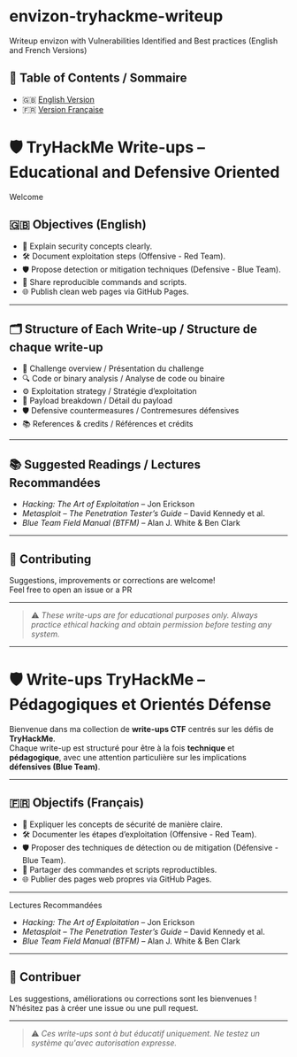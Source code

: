 # envizon-tryhackme-writeup
Writeup envizon with Vulnerabilities Identified and Best practices (English and French Versions)

## 📑 Table of Contents / Sommaire

- 🇬🇧 [English Version](#️-tryhackme-write-ups--educational-and-defensive-oriented)
- 🇫🇷 [Version Française](#️-write-ups-tryhackme--pédagogiques-et-orientés-défense)


# 🛡️ TryHackMe Write-ups – Educational and Defensive Oriented  

Welcome 

## 🇬🇧 Objectives (English)

- 🧠 Explain security concepts clearly.
- 🛠️ Document exploitation steps (Offensive - Red Team).
- 🛡️ Propose detection or mitigation techniques (Defensive - Blue Team).
- 📘 Share reproducible commands and scripts.
- 🌐 Publish clean web pages via GitHub Pages.

---

## 🗂️ Structure of Each Write-up / Structure de chaque write-up

- 🧩 Challenge overview / Présentation du challenge  
- 🔍 Code or binary analysis / Analyse de code ou binaire  
- ⚙️ Exploitation strategy / Stratégie d’exploitation  
- 🧬 Payload breakdown / Détail du payload  
- 🛡️ Defensive countermeasures / Contremesures défensives  
- 📚 References & credits / Références et crédits  

---

## 📚 Suggested Readings / Lectures Recommandées

- *Hacking: The Art of Exploitation* – Jon Erickson  
- *Metasploit – The Penetration Tester’s Guide* – David Kennedy et al.  
- *Blue Team Field Manual (BTFM)* – Alan J. White & Ben Clark  


---

## 🤝 Contributing

Suggestions, improvements or corrections are welcome!  
Feel free to open an issue or a PR

---

> ⚠️ _These write-ups are for educational purposes only. Always practice ethical hacking and obtain permission before testing any system._  


---
# 🛡️ Write-ups TryHackMe – Pédagogiques et Orientés Défense

Bienvenue dans ma collection de **write-ups CTF** centrés sur les défis de **TryHackMe**.  
Chaque write-up est structuré pour être à la fois **technique** et **pédagogique**, avec une attention particulière sur les implications **défensives (Blue Team)**.

---

## 🇫🇷 Objectifs (Français)

- 🧠 Expliquer les concepts de sécurité de manière claire.
- 🛠️ Documenter les étapes d’exploitation (Offensive - Red Team).
- 🛡️ Proposer des techniques de détection ou de mitigation (Défensive - Blue Team).
- 📘 Partager des commandes et scripts reproductibles.
- 🌐 Publier des pages web propres via GitHub Pages.

---

Lectures Recommandées

- *Hacking: The Art of Exploitation* – Jon Erickson  
- *Metasploit – The Penetration Tester’s Guide* – David Kennedy et al.  
- *Blue Team Field Manual (BTFM)* – Alan J. White & Ben Clark  

---

## 🤝 Contribuer
  
Les suggestions, améliorations ou corrections sont les bienvenues !  
N’hésitez pas à créer une issue ou une pull request.

---

> ⚠️ _Ces write-ups sont à but éducatif uniquement. Ne testez un système qu'avec autorisation expresse._

